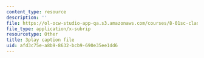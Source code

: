 ```yaml
---
content_type: resource
description: ''
file: https://ol-ocw-studio-app-qa.s3.amazonaws.com/courses/8-01sc-classical-mechanics-fall-2016/afd3c75ea8b98632bcb9690e35ee1dd6_vkWY73HnNYA.srt
file_type: application/x-subrip
resourcetype: Other
title: 3play caption file
uid: afd3c75e-a8b9-8632-bcb9-690e35ee1dd6
---
```

